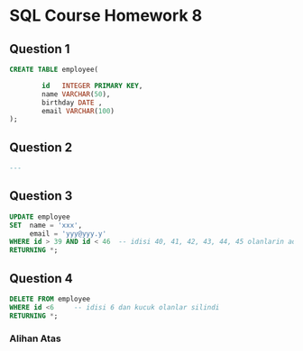 # SQL Course Homework 8



## Question 1



```sql
CREATE TABLE employee(

		id   INTEGER PRIMARY KEY,
		name VARCHAR(50),
		birthday DATE ,
		email VARCHAR(100)
);
```



## Question  2



```sql
---
```



##  Question  3



```sql
UPDATE employee 
SET  name = 'xxx',
	 email = 'yyy@yyy.y'
WHERE id > 39 AND id < 46  -- idisi 40, 41, 42, 43, 44, 45 olanlarin adi ve emaili guncellendi
RETURNING *;
```



##  Question  4



```sql
DELETE FROM employee 
WHERE id <6     -- idisi 6 dan kucuk olanlar silindi
RETURNING *;
```

### 																																							Alihan Atas